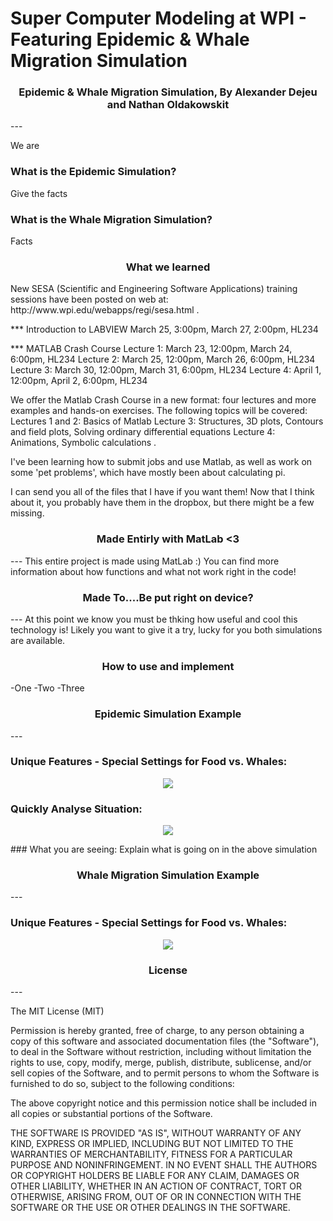 # Super Computer Modeling at WPI - Featuring Epidemic & Whale Migration Simulation
<h3 align="center">Epidemic & Whale Migration Simulation, By Alexander Dejeu and Nathan Oldakowskit</h3>
---

We are

### What is the Epidemic Simulation?
Give the facts

### What is the Whale Migration Simulation?
Facts

<h3 align="center"> What we learned </h3>
New SESA (Scientific and Engineering Software Applications) training sessions have been posted on web at: http://www.wpi.edu/webapps/regi/sesa.html .
 
*** Introduction to LABVIEW
March 25, 3:00pm, March 27, 2:00pm, HL234
 
*** MATLAB Crash Course
Lecture 1:   March 23, 12:00pm, March 24, 6:00pm, HL234
Lecture 2:  March 25, 12:00pm, March 26, 6:00pm, HL234
Lecture 3:  March 30, 12:00pm, March 31, 6:00pm, HL234
Lecture 4:  April 1, 12:00pm, April 2, 6:00pm, HL234
 
We offer the Matlab Crash Course in a new format: four lectures and more examples and hands-on exercises. The following topics will be covered:
Lectures 1 and 2: Basics of Matlab
Lecture 3: Structures, 3D plots, Contours and field plots, Solving ordinary differential equations
Lecture 4: Animations, Symbolic calculations .

I've been learning how to submit jobs and use Matlab, as well as work on some 'pet problems', which have mostly been about calculating pi.

I can send you all of the files that I have if you want them! Now that I think about it, you probably have them in the dropbox, but there might be a few missing.

<h3 align="center">Made Entirly with MatLab <3 </h3>
---
This entire project is made using MatLab :)  You can find more information about how functions and what not work right in the code!

<h3 align="center">Made To....Be put right on device?</h3>
---
At this point we know you must be thking how useful and cool this technology is!  Likely you want to give it a try, lucky for you both simulations are available.

<h3 align="center">How to use and implement</h3>
-One
-Two
-Three

<h3 align="center">Epidemic Simulation Example</h3>
---

### Unique Features - Special Settings for Food vs. Whales:
<p align="center"><img src ="180 - iPhone 6 Plus.png"/></p>

### Quickly Analyse Situation:

<p align="center"><img src ="EpiSimulation.gif"/></p>
### What you are seeing:
Explain what is going on in the above simulation

<h3 align="center">Whale Migration Simulation Example</h3>
---

### Unique Features - Special Settings for Food vs. Whales:
<p align="center"><img src ="180 - iPhone 6 Plus.png"/></p>


<h3 align="center">License</h3>
---

The MIT License (MIT)

Permission is hereby granted, free of charge, to any person obtaining a copy
of this software and associated documentation files (the "Software"), to deal
in the Software without restriction, including without limitation the rights
to use, copy, modify, merge, publish, distribute, sublicense, and/or sell
copies of the Software, and to permit persons to whom the Software is
furnished to do so, subject to the following conditions:

The above copyright notice and this permission notice shall be included in all
copies or substantial portions of the Software.

THE SOFTWARE IS PROVIDED "AS IS", WITHOUT WARRANTY OF ANY KIND, EXPRESS OR
IMPLIED, INCLUDING BUT NOT LIMITED TO THE WARRANTIES OF MERCHANTABILITY,
FITNESS FOR A PARTICULAR PURPOSE AND NONINFRINGEMENT. IN NO EVENT SHALL THE
AUTHORS OR COPYRIGHT HOLDERS BE LIABLE FOR ANY CLAIM, DAMAGES OR OTHER
LIABILITY, WHETHER IN AN ACTION OF CONTRACT, TORT OR OTHERWISE, ARISING FROM,
OUT OF OR IN CONNECTION WITH THE SOFTWARE OR THE USE OR OTHER DEALINGS IN THE
SOFTWARE.
